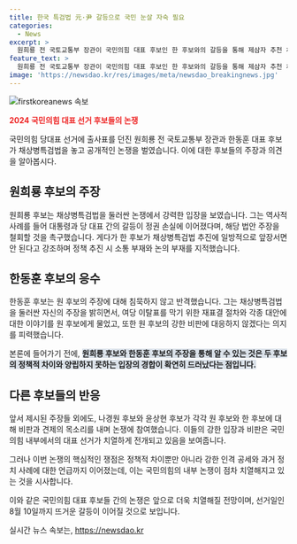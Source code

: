 ```yaml
---
title: 한국 특검법 元·尹 갈등으로 국민 눈살 자숙 필요
categories:
  - News
excerpt: >
  원희룡 전 국토교통부 장관이 국민의힘 대표 후보인 한 후보와의 갈등을 통해 제삼자 추천 채상병특검법에 대한 격론을 펼치고 있다. 원 후보는 역사적인 사례를 들어 정권 재창출 실패를 경계하며 한 후보를 겨냥했다. 한 후보는 이에 대해 각자의 의견이 있을 수 있지만 민주당의 특검법을 막기 위한 대안을 제시하지 못한 채 9명 이상의 여당 이탈표를 막을 방법에 대해 언급하지 못했다. 나경원 후보는 원·한 후보의 갈등을 비판하며 미래 비전과 민생을 중심으로 이야기해야 한다고 주장했다.
feature_text: >
  원희룡 전 국토교통부 장관이 국민의힘 대표 후보인 한 후보와의 갈등을 통해 제삼자 추천 채상병특검법에 대한 격론을 펼치고 있다. 원 후보는 역사적인 사례를 들어 정권 재창출 실패를 경계하며 한 후보를 겨냥했다. 한 후보는 이에 대해 각자의 의견이 있을 수 있지만 민주당의 특검법을 막기 위한 대안을 제시하지 못한 채 9명 이상의 여당 이탈표를 막을 방법에 대해 언급하지 못했다. 나경원 후보는 원·한 후보의 갈등을 비판하며 미래 비전과 민생을 중심으로 이야기해야 한다고 주장했다.
image: 'https://newsdao.kr/res/images/meta/newsdao_breakingnews.jpg'
---
```


<p><img src="https://newsdao.kr/res/images/meta/newsdao_breakingnews.jpg" alt="firstkoreanews 속보" /></p>

<p><b><span style="color: #ee2323;">2024 국민의힘 대표 선거 후보들의 논쟁</span></b></p>

<p>국민의힘 당대표 선거에 출사표를 던진 원희룡 전 국토교통부 장관과 한동훈 대표 후보가 채상병특검법을 놓고 공개적인 논쟁을 벌였습니다. 이에 대한 후보들의 주장과 의견을 알아봅시다.</p>

<h2 data-ke-size="size26">원희룡 후보의 주장</h2>

<p>원희룡 후보는 채상병특검법을 둘러싼 논쟁에서 강력한 입장을 보였습니다. 그는 역사적 사례를 들어 대통령과 당 대표 간의 갈등이 정권 손실에 이어졌다며, 해당 법안 주장을 철회할 것을 촉구했습니다. 게다가 한 후보가 채상병특검법 추진에 일방적으로 앞장서면 안 된다고 강조하며 정책 추진 시 소통 부재와 논의 부재를 지적했습니다.</p>

<h2 data-ke-size="size26">한동훈 후보의 응수</h2>

<p>한동훈 후보는 원 후보의 주장에 대해 침묵하지 않고 반격했습니다. 그는 채상병특검법을 둘러싼 자신의 주장을 밝히면서, 여당 이탈표를 막기 위한 재표결 절차와 각종 대안에 대한 이야기를 원 후보에게 물었고, 또한 원 후보의 강한 비판에 대응하지 않겠다는 의지를 피력했습니다.</p>

<p>본론에 들어가기 전에, <b><span style="background-color: #21538527;">원희룡 후보와 한동훈 후보의 주장을 통해 알 수 있는 것은 두 후보의 정책적 차이와 양립하지 못하는 입장의 경합이 확연히 드러났다는 점입니다.</span></b></p>

<h2 data-ke-size="size26">다른 후보들의 반응</h2>

<p>앞서 제시된 주장들 외에도, 나경원 후보와 윤상현 후보가 각각 원 후보와 한 후보에 대해 비판과 견제의 목소리를 내며 논쟁에 참여했습니다. 이들의 강한 입장과 비판은 국민의힘 내부에서의 대표 선거가 치열하게 전개되고 있음을 보여줍니다.</p>

<p>그러나 이번 논쟁의 핵심적인 쟁점은 정책적 차이뿐만 아니라 강한 인격 공세와 과거 정치 사례에 대한 언급까지 이어졌는데, 이는 국민의힘의 내부 논쟁이 점차 치열해지고 있는 것을 시사합니다.</p>

<p>이와 같은 국민의힘 대표 후보들 간의 논쟁은 앞으로 더욱 치열해질 전망이며, 선거일인 8월 10일까지 뜨거운 갈등이 이어질 것으로 보입니다.</p>
실시간 뉴스 속보는, <a href="https://newsdao.kr" rel="dofollow">https://newsdao.kr</a>


